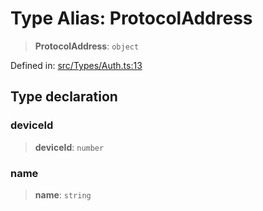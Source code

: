 # Type Alias: ProtocolAddress

> **ProtocolAddress**: `object`

Defined in: [src/Types/Auth.ts:13](https://github.com/Fokusdotid/Baileys/blob/c2e37a764497a58082d1525ba2f083f341e3eefa/src/Types/Auth.ts#L13)

## Type declaration

### deviceId

> **deviceId**: `number`

### name

> **name**: `string`
